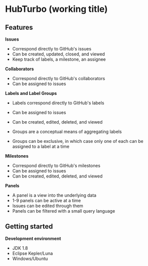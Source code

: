 # HubTurbo (working title)

## Features

**Issues**

- Correspond directly to GitHub's issues
- Can be created, updated, closed, and viewed
- Keep track of labels, a milestone, an assignee

**Collaborators**

- Correspond directly to GitHub's collaborators
- Can be assigned to issues

**Labels and Label Groups**

- Labels correspond directly to GitHub's labels
- Can be assigned to issues
- Can be created, edited, deleted, and viewed

- Groups are a conceptual means of aggregating labels
- Groups can be exclusive, in which case only one of each can be assigned to a label at a time

**Milestones**

- Correspond directly to GitHub's milestones
- Can be assigned to issues
- Can be created, edited, deleted, and viewed

**Panels**

- A panel is a view into the underlying data
- 1-9 panels can be active at a time
- Issues can be edited through them
- Panels can be filtered with a small query language

## Getting started

**Development environment**

- JDK 1.8
- Eclipse Kepler/Luna
- Windows/Ubuntu